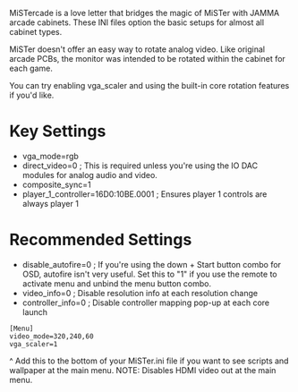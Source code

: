 MiSTercade is a love letter that bridges the magic of MiSTer with JAMMA arcade cabinets. These INI files option the basic setups for almost all cabinet types.

MiSTer doesn't offer an easy way to rotate analog video. Like original arcade PCBs, the monitor was intended to be rotated within the cabinet for each game.

You can try enabling vga_scaler and using the built-in core rotation features if you'd like.

# Key Settings
* vga_mode=rgb 
* direct_video=0 ; This is required unless you're using the IO DAC modules for analog audio and video.
* composite_sync=1
* player_1_controller=16D0:10BE.0001 ; Ensures player 1 controls are always player 1

# Recommended Settings
* disable_autofire=0 ; If you're using the down + Start button combo for OSD, autofire isn't very useful. Set this to "1" if you use the remote to activate menu and unbind the menu button combo.
* video_info=0 ; Disable resolution info at each resolution change
* controller_info=0 ; Disable controller mapping pop-up at each core launch

```
[Menu]
video_mode=320,240,60
vga_scaler=1
```
^ Add this to the bottom of your MiSTer.ini file if you want to see scripts and wallpaper at the main menu. NOTE: Disables HDMI video out at the main menu.
